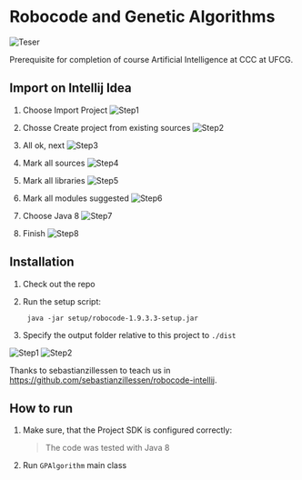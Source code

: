 # Robocode and Genetic Algorithms

![Teser](./docu/robocode.png)

Prerequisite for completion of course Artificial Intelligence at CCC at UFCG.

## Import on Intellij Idea

1. Choose Import Project
![Step1](./docu/intelliJ/step1.png)

2. Chosse Create project from existing sources
![Step2](./docu/intelliJ/step2.png)

3. All ok, next
![Step3](./docu/intelliJ/step3.png)

4. Mark all sources
![Step4](./docu/intelliJ/step4.png)

5. Mark all libraries
![Step5](./docu/intelliJ/step5.png)

6. Mark all modules suggested
![Step6](./docu/intelliJ/step6.png)

7. Choose Java 8
![Step7](./docu/intelliJ/step7.png)

8. Finish
![Step8](./docu/intelliJ/step8.png)

## Installation

1. Check out the repo

2. Run the setup script:
   ```
    java -jar setup/robocode-1.9.3.3-setup.jar 
    ```
3. Specify the output folder relative to this project to `./dist` 

![Step1](./docu/installation/step1.png) ![Step2](./docu/installation/step2.png)

Thanks to sebastianzillessen to teach us in https://github.com/sebastianzillessen/robocode-intellij.

## How to run 

1. Make sure, that the Project SDK is configured correctly:
    > The code was tested with Java 8

2. Run `GPAlgorithm` main class

